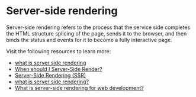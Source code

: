 # Server-side rendering 

Server-side rendering refers to the process that the service side completes the HTML structure splicing of the page, sends it to the browser, and then binds the status and events for it to become a fully interactive page.

Visit the following resources to learn more:

- [what is server side rendering](https://www.educative.io/answers/what-is-server-side-rendering)
- [When should I Server-Side Render?](https://medium.com/@mbleigh/when-should-i-server-side-render-c2a383ff2d0f)
- [Server-Side Rendering (SSR)](https://vuejs.org/guide/scaling-up/ssr.html)
- [what is server side rendering?](https://www.youtube.com/watch?v=GQzn7XRdzxY)
- [What is server-side rendering for web development?](https://www.youtube.com/watch?v=okvg3MRAPs0)
